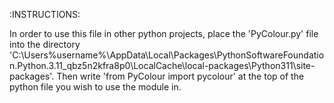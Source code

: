 :INSTRUCTIONS:

In order to use this file in other python projects, place the 'PyColour.py' file into the directory 'C:\Users\%username%\AppData\Local\Packages\PythonSoftwareFoundation.Python.3.11_qbz5n2kfra8p0\LocalCache\local-packages\Python311\site-packages'. 
Then write 'from PyColour import pycolour' at the top of the python file you wish to use the module in.
